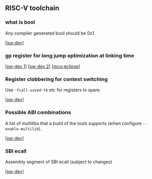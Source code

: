 RISC-V toolchain
-------------------------------------------

### what is bool

Any compiler generated bool should be 0x1.

[[isa-dev](https://groups.google.com/a/groups.riscv.org/forum/#!msg/isa-dev/IutUMddVTzA/xjp7Qqb4BAAJ)]

### gp register for long jump optimization at linking time

[[sw-dev 1](https://groups.google.com/a/groups.riscv.org/forum/#!msg/sw-dev/60IdaZj27dY/5MydPLnHAQAJ)]
[[sw-dev 2](https://groups.google.com/a/groups.riscv.org/forum/#!msg/sw-dev/60IdaZj27dY/5IqqFBL0AQAJ)]
[[mcu-eclipse](https://gnu-mcu-eclipse.github.io/arch/riscv/programmer/#the-gp-global-pointer-register)]

### Register clobbering for context switching

Use `-fcall-saved-t6` etc for registers to spare.

[[sw-dev](https://groups.google.com/a/groups.riscv.org/forum/#!msg/sw-dev/e1A6WdmdHvg/7Q0Hf1ORBAAJ)]


### Possible ABI combinations

A list of multilibs that a build of the tools supports (when configure `--enable-multilib`).

[[sw-dev](https://groups.google.com/a/groups.riscv.org/forum/#!msg/sw-dev/nkiTe3stA2o/Ntb5x6y8AAAJ)]

### SBI ecall

Assembly segment of SBI ecall (subject to changes)

[[sw-dev](https://groups.google.com/a/groups.riscv.org/forum/#!msg/sw-dev/exbrzM3GZDQ/edmBl2ezAAAJ)]
